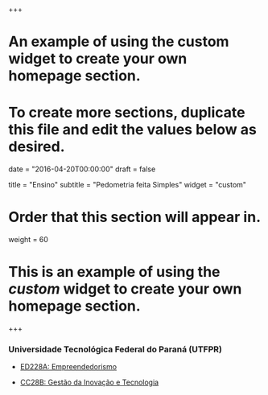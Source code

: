 +++
# An example of using the custom widget to create your own homepage section.
# To create more sections, duplicate this file and edit the values below as desired.

date = "2016-04-20T00:00:00"
draft = false

title = "Ensino"
subtitle = "Pedometria feita Simples"
widget = "custom"

# Order that this section will appear in.
weight = 60

# This is an example of using the *custom* widget to create your own homepage section.

+++

### Universidade Tecnológica Federal do Paraná (UTFPR)

- [ED228A: Empreendedorismo](post/2018-utfpr-cocic-empreendedorimos)

- [CC28B: Gestão da Inovação e Tecnologia](post/2018-utfpr-cocic-gestao-inovacao-tecnologia)

<!--
### Universidade Federal de Santa Maria (UFSM)

- [SOL 843: Tópicos em Ciência do Solo -- Modelagem Geoestatística do Ambiente](post/2017-ufsm-sol-843)
-->
